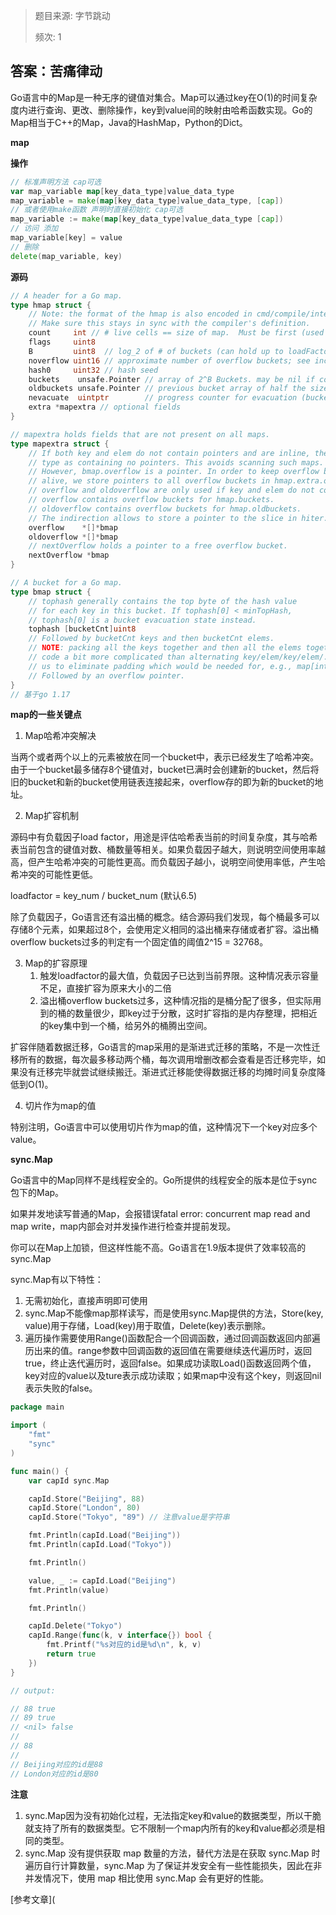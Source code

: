 > 题目来源: 字节跳动 
>
> 频次: 1

## 答案：苦痛律动

Go语言中的Map是一种无序的键值对集合。Map可以通过key在O(1)的时间复杂度内进行查询、更改、删除操作，key到value间的映射由哈希函数实现。Go的Map相当于C++的Map，Java的HashMap，Python的Dict。

**map**

**操作**

```go
// 标准声明方法 cap可选
var map_variable map[key_data_type]value_data_type
map_variable = make(map[key_data_type]value_data_type, [cap])
// 或者使用make函数 声明时直接初始化 cap可选
map_variable := make(map[key_data_type]value_data_type [cap])
// 访问 添加
map_variable[key] = value
// 删除
delete(map_variable, key)
```

**源码**

```go
// A header for a Go map.
type hmap struct {
	// Note: the format of the hmap is also encoded in cmd/compile/internal/reflectdata/reflect.go.
	// Make sure this stays in sync with the compiler's definition.
	count     int // # live cells == size of map.  Must be first (used by len() builtin)
	flags     uint8
	B         uint8  // log_2 of # of buckets (can hold up to loadFactor * 2^B items)
	noverflow uint16 // approximate number of overflow buckets; see incrnoverflow for details
	hash0     uint32 // hash seed
	buckets    unsafe.Pointer // array of 2^B Buckets. may be nil if count==0.
	oldbuckets unsafe.Pointer // previous bucket array of half the size, non-nil only when growing
	nevacuate  uintptr        // progress counter for evacuation (buckets less than this have been evacuated)
	extra *mapextra // optional fields
}

// mapextra holds fields that are not present on all maps.
type mapextra struct {
	// If both key and elem do not contain pointers and are inline, then we mark bucket
	// type as containing no pointers. This avoids scanning such maps.
	// However, bmap.overflow is a pointer. In order to keep overflow buckets
	// alive, we store pointers to all overflow buckets in hmap.extra.overflow and hmap.extra.oldoverflow.
	// overflow and oldoverflow are only used if key and elem do not contain pointers.
	// overflow contains overflow buckets for hmap.buckets.
	// oldoverflow contains overflow buckets for hmap.oldbuckets.
	// The indirection allows to store a pointer to the slice in hiter.
	overflow    *[]*bmap
	oldoverflow *[]*bmap
	// nextOverflow holds a pointer to a free overflow bucket.
	nextOverflow *bmap
}

// A bucket for a Go map.
type bmap struct {
	// tophash generally contains the top byte of the hash value
	// for each key in this bucket. If tophash[0] < minTopHash,
	// tophash[0] is a bucket evacuation state instead.
	tophash [bucketCnt]uint8
	// Followed by bucketCnt keys and then bucketCnt elems.
	// NOTE: packing all the keys together and then all the elems together makes the
	// code a bit more complicated than alternating key/elem/key/elem/... but it allows
	// us to eliminate padding which would be needed for, e.g., map[int64]int8.
	// Followed by an overflow pointer.
}
// 基于go 1.17
```

**map的一些关键点**

1. Map哈希冲突解决

当两个或者两个以上的元素被放在同一个bucket中，表示已经发生了哈希冲突。由于一个bucket最多储存8个键值对，bucket已满时会创建新的bucket，然后将旧的bucket和新的bucket使用链表连接起来，overflow存的即为新的bucket的地址。

2. Map扩容机制

源码中有负载因子load factor，用途是评估哈希表当前的时间复杂度，其与哈希表当前包含的键值对数、桶数量等相关。如果负载因子越大，则说明空间使用率越高，但产生哈希冲突的可能性更高。而负载因子越小，说明空间使用率低，产生哈希冲突的可能性更低。

loadfactor = key_num / bucket_num (默认6.5)

除了负载因子，Go语言还有溢出桶的概念。结合源码我们发现，每个桶最多可以存储8个元素，如果超过8个，会使用定义相同的溢出桶来存储或者扩容。溢出桶overflow buckets过多的判定有一个固定值的阈值2^15 = 32768。

3. Map的扩容原理
   1. 触发loadfactor的最大值，负载因子已达到当前界限。这种情况表示容量不足，直接扩容为原来大小的二倍
   2. 溢出桶overflow buckets过多，这种情况指的是桶分配了很多，但实际用到的桶的数量很少，即key过于分散，这时扩容指的是内存整理，把相近的key集中到一个桶，给另外的桶腾出空间。

扩容伴随着数据迁移，Go语言的map采用的是渐进式迁移的策略，不是一次性迁移所有的数据，每次最多移动两个桶，每次调用增删改都会查看是否迁移完毕，如果没有迁移完毕就尝试继续搬迁。渐进式迁移能使得数据迁移的均摊时间复杂度降低到O(1)。

4. 切片作为map的值

特别注明，Go语言中可以使用切片作为map的值，这种情况下一个key对应多个value。

**sync.Map**

Go语言中的Map同样不是线程安全的。Go所提供的线程安全的版本是位于sync包下的Map。

如果并发地读写普通的Map，会报错误fatal error: concurrent map read and map write，map内部会对并发操作进行检查并提前发现。

你可以在Map上加锁，但这样性能不高。Go语言在1.9版本提供了效率较高的sync.Map

sync.Map有以下特性：

1. 无需初始化，直接声明即可使用
2. sync.Map不能像map那样读写，而是使用sync.Map提供的方法，Store(key, value)用于存储，Load(key)用于取值，Delete(key)表示删除。
3. 遍历操作需要使用Range()函数配合一个回调函数，通过回调函数返回内部遍历出来的值。range参数中回调函数的返回值在需要继续迭代遍历时，返回true，终止迭代遍历时，返回false。如果成功读取Load()函数返回两个值，key对应的value以及ture表示成功读取；如果map中没有这个key，则返回nil表示失败的false。

```go
package main

import (
	"fmt"
	"sync"
)

func main() {
	var capId sync.Map

	capId.Store("Beijing", 88)
	capId.Store("London", 80)
	capId.Store("Tokyo", "89") // 注意value是字符串

	fmt.Println(capId.Load("Beijing"))
	fmt.Println(capId.Load("Tokyo"))

	fmt.Println()

	value, _ := capId.Load("Beijing")
	fmt.Println(value)

	fmt.Println()

	capId.Delete("Tokyo")
	capId.Range(func(k, v interface{}) bool {
		fmt.Printf("%s对应的id是%d\n", k, v)
		return true
	})
}

// output:

// 88 true
// 89 true
// <nil> false
// 
// 88
// 
// Beijing对应的id是88
// London对应的id是80
```

**注意**

1. sync.Map因为没有初始化过程，无法指定key和value的数据类型，所以干脆就支持了所有的数据类型。它不限制一个map内所有的key和value都必须是相同的类型。
2. sync.Map 没有提供获取 map 数量的方法，替代方法是在获取 sync.Map 时遍历自行计算数量，sync.Map 为了保证并发安全有一些性能损失，因此在非并发情况下，使用 map 相比使用 sync.Map 会有更好的性能。

[参考文章](